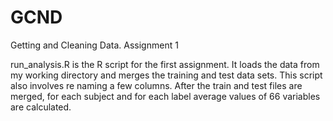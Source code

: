 GCND
====

Getting and Cleaning Data. Assignment 1

run_analysis.R is the R script for the first assignment. It loads the data from my working directory and merges the training and test data sets.
This script also involves re naming a few columns. 
After the train and test files are merged, for each subject and for each label average values of 66 variables are calculated.
